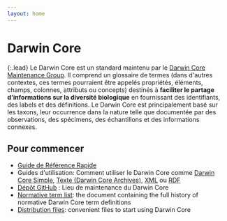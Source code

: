 ```yaml
---
layout: home
---
```


# Darwin Core

{:.lead}
Le Darwin Core est un standard maintenu par le [Darwin Core Maintenance Group](https://www.tdwg.org/standards/dwc/#maintenance-group). Il comprend un glossaire de termes (dans d'autres contextes, ces termes pourraient être appelés propriétés, éléments, champs, colonnes, attributs ou concepts) destinés à **faciliter le partage d'informations sur la diversité biologique** en fournissant des identifiants, des labels et des définitions. Le Darwin Core est principalement basé sur les taxons, leur occurrence dans la nature telle que documentée par des observations, des spécimens, des échantillons et des informations connexes.

## Pour commencer

- [Guide de Référence Rapide](terms/)
- Guides d'utilisation: Comment utiliser le Darwin Core comme [ Darwin Core Simple](simple/), [Texte (Darwin Core Archives)](text/), [XML](xml/) ou [RDF](rdf/)
- [Dépôt GitHub](https://github.com/tdwg/dwc) : Lieu de maintenance du Darwin Core
- [Normative term list](list/): the document containing the full history of normative Darwin Core term definitions
- [Distribution files](https://github.com/tdwg/dwc/tree/master/dist): convenient files to start using Darwin Core
